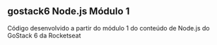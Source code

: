 ## gostack6 Node.js Módulo 1

Código desenvolvido a partir do módulo 1 do conteúdo de Node.js do GoStack 6 da Rocketseat
